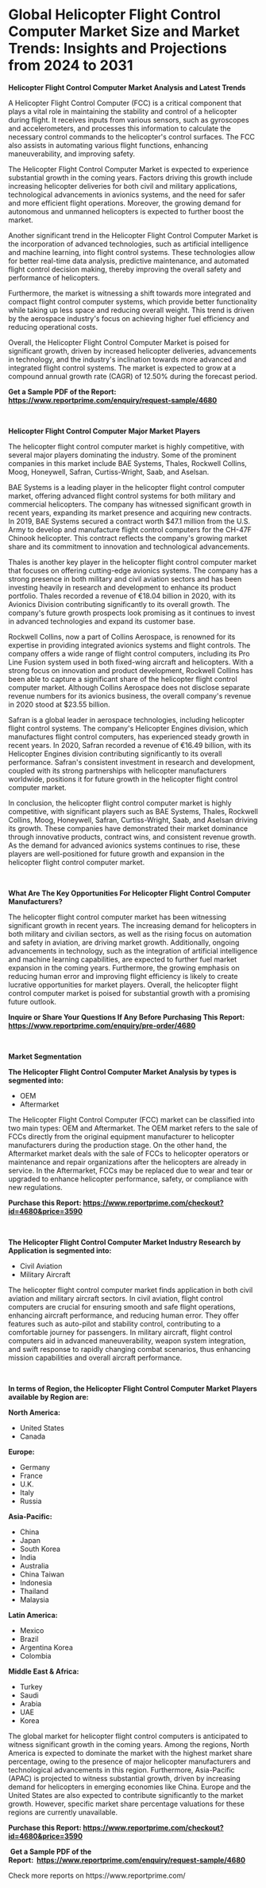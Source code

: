 <p><h1>Global Helicopter Flight Control Computer Market Size and Market Trends: Insights and Projections from 2024 to 2031</h1></p><p><strong>Helicopter Flight Control Computer Market Analysis and Latest Trends</strong></p>
<p><p>A Helicopter Flight Control Computer (FCC) is a critical component that plays a vital role in maintaining the stability and control of a helicopter during flight. It receives inputs from various sensors, such as gyroscopes and accelerometers, and processes this information to calculate the necessary control commands to the helicopter's control surfaces. The FCC also assists in automating various flight functions, enhancing maneuverability, and improving safety.</p><p>The Helicopter Flight Control Computer Market is expected to experience substantial growth in the coming years. Factors driving this growth include increasing helicopter deliveries for both civil and military applications, technological advancements in avionics systems, and the need for safer and more efficient flight operations. Moreover, the growing demand for autonomous and unmanned helicopters is expected to further boost the market.</p><p>Another significant trend in the Helicopter Flight Control Computer Market is the incorporation of advanced technologies, such as artificial intelligence and machine learning, into flight control systems. These technologies allow for better real-time data analysis, predictive maintenance, and automated flight control decision making, thereby improving the overall safety and performance of helicopters.</p><p>Furthermore, the market is witnessing a shift towards more integrated and compact flight control computer systems, which provide better functionality while taking up less space and reducing overall weight. This trend is driven by the aerospace industry's focus on achieving higher fuel efficiency and reducing operational costs.</p><p>Overall, the Helicopter Flight Control Computer Market is poised for significant growth, driven by increased helicopter deliveries, advancements in technology, and the industry's inclination towards more advanced and integrated flight control systems. The market is expected to grow at a compound annual growth rate (CAGR) of 12.50% during the forecast period.</p></p>
<p><strong>Get a Sample PDF of the Report:&nbsp; <a href="https://www.reportprime.com/enquiry/request-sample/4680">https://www.reportprime.com/enquiry/request-sample/4680</a></strong></p>
<p>&nbsp;</p>
<p><strong>Helicopter Flight Control Computer Major Market Players</strong></p>
<p><p>The helicopter flight control computer market is highly competitive, with several major players dominating the industry. Some of the prominent companies in this market include BAE Systems, Thales, Rockwell Collins, Moog, Honeywell, Safran, Curtiss-Wright, Saab, and Aselsan.</p><p>BAE Systems is a leading player in the helicopter flight control computer market, offering advanced flight control systems for both military and commercial helicopters. The company has witnessed significant growth in recent years, expanding its market presence and acquiring new contracts. In 2019, BAE Systems secured a contract worth $47.1 million from the U.S. Army to develop and manufacture flight control computers for the CH-47F Chinook helicopter. This contract reflects the company's growing market share and its commitment to innovation and technological advancements.</p><p>Thales is another key player in the helicopter flight control computer market that focuses on offering cutting-edge avionics systems. The company has a strong presence in both military and civil aviation sectors and has been investing heavily in research and development to enhance its product portfolio. Thales recorded a revenue of €18.04 billion in 2020, with its Avionics Division contributing significantly to its overall growth. The company's future growth prospects look promising as it continues to invest in advanced technologies and expand its customer base.</p><p>Rockwell Collins, now a part of Collins Aerospace, is renowned for its expertise in providing integrated avionics systems and flight controls. The company offers a wide range of flight control computers, including its Pro Line Fusion system used in both fixed-wing aircraft and helicopters. With a strong focus on innovation and product development, Rockwell Collins has been able to capture a significant share of the helicopter flight control computer market. Although Collins Aerospace does not disclose separate revenue numbers for its avionics business, the overall company's revenue in 2020 stood at $23.55 billion.</p><p>Safran is a global leader in aerospace technologies, including helicopter flight control systems. The company's Helicopter Engines division, which manufactures flight control computers, has experienced steady growth in recent years. In 2020, Safran recorded a revenue of €16.49 billion, with its Helicopter Engines division contributing significantly to its overall performance. Safran's consistent investment in research and development, coupled with its strong partnerships with helicopter manufacturers worldwide, positions it for future growth in the helicopter flight control computer market.</p><p>In conclusion, the helicopter flight control computer market is highly competitive, with significant players such as BAE Systems, Thales, Rockwell Collins, Moog, Honeywell, Safran, Curtiss-Wright, Saab, and Aselsan driving its growth. These companies have demonstrated their market dominance through innovative products, contract wins, and consistent revenue growth. As the demand for advanced avionics systems continues to rise, these players are well-positioned for future growth and expansion in the helicopter flight control computer market.</p></p>
<p>&nbsp;</p>
<p><strong>What Are The Key Opportunities For Helicopter Flight Control Computer Manufacturers?</strong></p>
<p><p>The helicopter flight control computer market has been witnessing significant growth in recent years. The increasing demand for helicopters in both military and civilian sectors, as well as the rising focus on automation and safety in aviation, are driving market growth. Additionally, ongoing advancements in technology, such as the integration of artificial intelligence and machine learning capabilities, are expected to further fuel market expansion in the coming years. Furthermore, the growing emphasis on reducing human error and improving flight efficiency is likely to create lucrative opportunities for market players. Overall, the helicopter flight control computer market is poised for substantial growth with a promising future outlook.</p></p>
<p><strong>Inquire or Share Your Questions If Any Before Purchasing This Report: <a href="https://www.reportprime.com/enquiry/pre-order/4680">https://www.reportprime.com/enquiry/pre-order/4680</a></strong></p>
<p>&nbsp;</p>
<p><strong>Market Segmentation</strong></p>
<p><strong>The Helicopter Flight Control Computer Market Analysis by types is segmented into:</strong></p>
<p><ul><li>OEM</li><li>Aftermarket</li></ul></p>
<p><p>The Helicopter Flight Control Computer (FCC) market can be classified into two main types: OEM and Aftermarket. The OEM market refers to the sale of FCCs directly from the original equipment manufacturer to helicopter manufacturers during the production stage. On the other hand, the Aftermarket market deals with the sale of FCCs to helicopter operators or maintenance and repair organizations after the helicopters are already in service. In the Aftermarket, FCCs may be replaced due to wear and tear or upgraded to enhance helicopter performance, safety, or compliance with new regulations.</p></p>
<p><strong>Purchase this Report:&nbsp;<a href="https://www.reportprime.com/checkout?id=4680&price=3590">https://www.reportprime.com/checkout?id=4680&price=3590</a></strong></p>
<p>&nbsp;</p>
<p><strong>The Helicopter Flight Control Computer Market Industry Research by Application is segmented into:</strong></p>
<p><ul><li>Civil Aviation</li><li>Military Aircraft</li></ul></p>
<p><p>The helicopter flight control computer market finds application in both civil aviation and military aircraft sectors. In civil aviation, flight control computers are crucial for ensuring smooth and safe flight operations, enhancing aircraft performance, and reducing human error. They offer features such as auto-pilot and stability control, contributing to a comfortable journey for passengers. In military aircraft, flight control computers aid in advanced maneuverability, weapon system integration, and swift response to rapidly changing combat scenarios, thus enhancing mission capabilities and overall aircraft performance.</p></p>
<p>&nbsp;</p>
<p><strong>In terms of Region, the Helicopter Flight Control Computer Market Players available by Region are:</strong></p>
<p>
    <p> <strong> North America: </strong>
        <ul>
            <li>United States</li>
            <li>Canada</li>
        </ul>
        </p> 
    <p> <strong> Europe: </strong>
        <ul>
            <li>Germany</li>
            <li>France</li>
            <li>U.K.</li>
            <li>Italy</li>
            <li>Russia</li>
        </ul>
        </p> 
    <p> <strong> Asia-Pacific: </strong>
        <ul>
            <li>China</li>
            <li>Japan</li>
            <li>South Korea</li>
            <li>India</li>
            <li>Australia</li>
            <li>China Taiwan</li>
            <li>Indonesia</li>
            <li>Thailand</li>
            <li>Malaysia</li>
        </ul>
        </p> 
    <p> <strong> Latin America: </strong>
        <ul>
            <li>Mexico</li>
            <li>Brazil</li>
            <li>Argentina Korea</li>
            <li>Colombia</li>
        </ul>
        </p> 
    <p> <strong> Middle East & Africa: </strong>
        <ul>
            <li>Turkey</li>
            <li>Saudi</li>
            <li>Arabia</li>
            <li>UAE</li>
            <li>Korea</li>
        </ul>
    </p>
    </p>
<p><p>The global market for helicopter flight control computers is anticipated to witness significant growth in the coming years. Among the regions, North America is expected to dominate the market with the highest market share percentage, owing to the presence of major helicopter manufacturers and technological advancements in this region. Furthermore, Asia-Pacific (APAC) is projected to witness substantial growth, driven by increasing demand for helicopters in emerging economies like China. Europe and the United States are also expected to contribute significantly to the market growth. However, specific market share percentage valuations for these regions are currently unavailable.</p></p>
<p><strong>Purchase this Report: <a href="https://www.reportprime.com/checkout?id=4680&price=3590">https://www.reportprime.com/checkout?id=4680&price=3590</a></strong></p>
<p>&nbsp;<strong>Get a Sample PDF of the Report:&nbsp;&nbsp;<a href="https://www.reportprime.com/enquiry/request-sample/4680">https://www.reportprime.com/enquiry/request-sample/4680</a></strong></p>
<p><strong></strong></p>
<p>Check more reports on https://www.reportprime.com/</p>